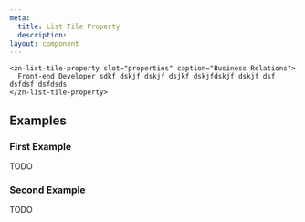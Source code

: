 ```yaml
---
meta:
  title: List Tile Property
  description:
layout: component
---
```


```html:preview
<zn-list-tile-property slot="properties" caption="Business Relations">
  Front-end Developer sdkf dskjf dskjf dsjkf dskjfdskjf dskjf dsf dsfdsf dsfdsds 
</zn-list-tile-property>
```

## Examples

### First Example

TODO

### Second Example

TODO


